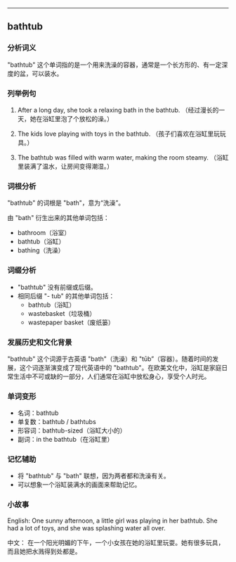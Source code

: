 
---------------
## bathtub
### 分析词义
"bathtub" 这个单词指的是一个用来洗澡的容器，通常是一个长方形的、有一定深度的盆，可以装水。

### 列举例句
1. After a long day, she took a relaxing bath in the bathtub.
   （经过漫长的一天，她在浴缸里泡了个放松的澡。）

2. The kids love playing with toys in the bathtub.
   （孩子们喜欢在浴缸里玩玩具。）

3. The bathtub was filled with warm water, making the room steamy.
   （浴缸里装满了温水，让房间变得潮湿。）

### 词根分析
"bathtub" 的词根是 "bath"，意为“洗澡”。

由 "bath" 衍生出来的其他单词包括：
- bathroom（浴室）
- bathtub（浴缸）
- bathing（洗澡）

### 词缀分析
- "bathtub" 没有前缀或后缀。
- 相同后缀 "- tub" 的其他单词包括：
  - bathtub（浴缸）
  - wastebasket（垃圾桶）
  - wastepaper basket（废纸篓）

### 发展历史和文化背景
"bathtub" 这个词源于古英语 "bath"（洗澡）和 "tūb”（容器）。随着时间的发展，这个词逐渐演变成了现代英语中的 "bathtub"。在欧美文化中，浴缸是家庭日常生活中不可或缺的一部分，人们通常在浴缸中放松身心，享受个人时光。

### 单词变形
- 名词：bathtub
- 单复数：bathtub / bathtubs
- 形容词：bathtub-sized（浴缸大小的）
- 副词：in the bathtub（在浴缸里）

### 记忆辅助
- 将 "bathtub" 与 "bath" 联想，因为两者都和洗澡有关。
- 可以想象一个浴缸装满水的画面来帮助记忆。

### 小故事
English:
One sunny afternoon, a little girl was playing in her bathtub. She had a lot of toys, and she was splashing water all over.

中文：
在一个阳光明媚的下午，一个小女孩在她的浴缸里玩耍。她有很多玩具，而且她把水溅得到处都是。

